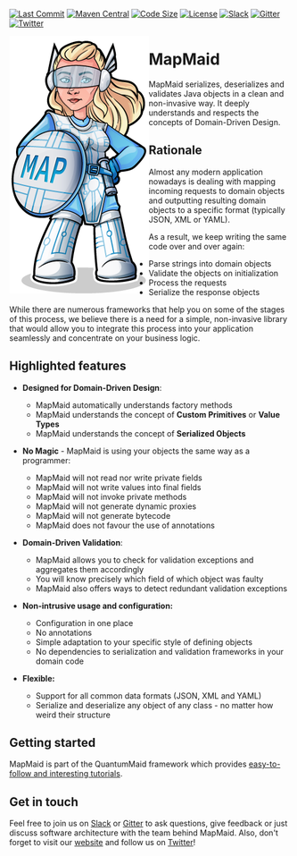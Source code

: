 [![Last Commit](https://img.shields.io/github/last-commit/quantummaid/mapmaid)](https://github.com/quantummaid/mapmaid)
[![Maven Central](https://maven-badges.herokuapp.com/maven-central/de.quantummaid.mapmaid/core/badge.svg)](https://maven-badges.herokuapp.com/maven-central/de.quantummaid.mapmaid/core)
[![Code Size](https://img.shields.io/github/languages/code-size/quantummaid/mapmaid)](https://github.com/quantummaid/mapmaid)
[![License](https://img.shields.io/badge/License-Apache%202.0-blue.svg)](https://opensource.org/licenses/Apache-2.0)
[![Slack](https://img.shields.io/badge/chat%20on-Slack-brightgreen)](https://join.slack.com/t/quantummaid/shared_invite/zt-cx5qd605-vG10I~WazfgH9WOnXMzl3Q)
[![Gitter](https://img.shields.io/badge/chat%20on-Gitter-brightgreen)](https://gitter.im/quantum-maid-framework/community)
[![Twitter](https://img.shields.io/twitter/follow/quantummaid)](https://twitter.com/quantummaid)


<img src="mapmaid_logo.png" align="left"/>

# MapMaid
MapMaid serializes, deserializes and validates Java objects in a clean and non-invasive way.
It deeply understands and respects the concepts of Domain-Driven Design.

## Rationale

Almost any modern application nowadays is dealing with mapping incoming requests to domain objects and 
outputting resulting domain objects to a specific format (typically JSON, XML or YAML). 

As a result, we keep writing the same code over and over again:
* Parse strings into domain objects
* Validate the objects on initialization 
* Process the requests 
* Serialize the response objects
 
While there are numerous frameworks that help you on some of the stages of this process, we believe there is a need for a simple,
 non-invasive library that would allow you to integrate this process into your application seamlessly and concentrate on 
 your business logic.

## Highlighted features 

 - **Designed for Domain-Driven Design**:
    - MapMaid automatically understands factory methods
    - MapMaid understands the concept of **Custom Primitives** or **Value Types**
    - MapMaid understands the concept of **Serialized Objects**

 -  **No Magic** - MapMaid is using your objects the same way as a programmer:
    - MapMaid will not read nor write private fields
    - MapMaid will not write values into final fields 
    - MapMaid will not invoke private methods
    - MapMaid will not generate dynamic proxies
    - MapMaid will not generate bytecode
    - MapMaid does not favour the use of annotations
 
 - **Domain-Driven Validation**:
    - MapMaid allows you to check for validation exceptions and aggregates them accordingly
    - You will know precisely which field of which object was faulty
    - MapMaid also offers ways to detect redundant validation exceptions
    
 - **Non-intrusive usage and configuration:**
    - Configuration in one place
    - No annotations 
    - Simple adaptation to your specific style of defining objects
    - No dependencies to serialization and validation frameworks in your domain code
    
  - **Flexible:**
    - Support for all common data formats (JSON, XML and YAML)
    - Serialize and deserialize any object of any class - no matter how weird their structure    

## Getting started
MapMaid is part of the QuantumMaid framework which provides [easy-to-follow and
interesting tutorials](https://github.com/quantummaid/quantummaid-tutorials/blob/master/README.md).

## Get in touch
Feel free to join us on [Slack](https://join.slack.com/t/quantummaid/shared_invite/zt-cx5qd605-vG10I~WazfgH9WOnXMzl3Q)
or [Gitter](https://gitter.im/quantum-maid-framework/community) to ask questions, give feedback or just discuss software
architecture with the team behind MapMaid. Also, don't forget to visit our [website](https://quantummaid.de) and follow
us on [Twitter](https://twitter.com/quantummaid)!